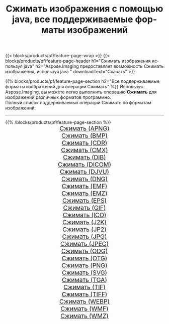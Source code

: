 ﻿---
title: Сжимать изображения с помощью java, все поддерживаемые форматы изображений 
weight: 3920
url: /ru/java/compress 
lang: ru
langdirlevel: 2
locales: zh-hans,ja,it,ru,de,es,fr,nl,id,lt,pl,pt,vi,tr,ko,zh-hant,ar,hi,th,sv,cs,uk,he
description: Используя Aspose.Imaging, вы можете легко Сжимать изображения используя java
---

{{< blocks/products/pf/feature-page-wrap >}}
{{< blocks/products/pf/feature-page-header h1="Сжимать изображения используя java" h2="Aspose.Imaging предоставляет возможность Сжимать изображения, используя java " downloadText="Скачать" >}}


{{% blocks/products/pf/feature-page-section  h2="Все поддерживаемые форматы изображений для операции Сжимать" %}}
Используя Aspose.Imaging, вы можете легко выполнить операцию **Сжимать** для изображений различных форматов программно.
<br/>
Полный список поддерживаемых операций Сжимать по форматам изображений:
<hr/>
{{% /blocks/products/pf/feature-page-section %}}
<div class="container-fluid productfamilypage bg-gray">
    <div class="convertypes bg-gray agp-content section">
        <div class="container">
		<div class="row other-converters" style="gap: 10px;font-size: 19px;text-align:center;">
		    <div class='col-md-2 other-converter remove-lp remove-rp'><a href="/imaging/ru/java/compress/apng" style="padding:15px;">Сжимать (APNG)</a></div><div class='col-md-2 other-converter remove-lp remove-rp'><a href="/imaging/ru/java/compress/bmp" style="padding:15px;">Сжимать (BMP)</a></div><div class='col-md-2 other-converter remove-lp remove-rp'><a href="/imaging/ru/java/compress/cdr" style="padding:15px;">Сжимать (CDR)</a></div><div class='col-md-2 other-converter remove-lp remove-rp'><a href="/imaging/ru/java/compress/cmx" style="padding:15px;">Сжимать (CMX)</a></div><div class='col-md-2 other-converter remove-lp remove-rp'><a href="/imaging/ru/java/compress/dib" style="padding:15px;">Сжимать (DIB)</a></div><div class='col-md-2 other-converter remove-lp remove-rp'><a href="/imaging/ru/java/compress/dicom" style="padding:15px;">Сжимать (DICOM)</a></div><div class='col-md-2 other-converter remove-lp remove-rp'><a href="/imaging/ru/java/compress/djvu" style="padding:15px;">Сжимать (DJVU)</a></div><div class='col-md-2 other-converter remove-lp remove-rp'><a href="/imaging/ru/java/compress/dng" style="padding:15px;">Сжимать (DNG)</a></div><div class='col-md-2 other-converter remove-lp remove-rp'><a href="/imaging/ru/java/compress/emf" style="padding:15px;">Сжимать (EMF)</a></div><div class='col-md-2 other-converter remove-lp remove-rp'><a href="/imaging/ru/java/compress/emz" style="padding:15px;">Сжимать (EMZ)</a></div><div class='col-md-2 other-converter remove-lp remove-rp'><a href="/imaging/ru/java/compress/eps" style="padding:15px;">Сжимать (EPS)</a></div><div class='col-md-2 other-converter remove-lp remove-rp'><a href="/imaging/ru/java/compress/gif" style="padding:15px;">Сжимать (GIF)</a></div><div class='col-md-2 other-converter remove-lp remove-rp'><a href="/imaging/ru/java/compress/ico" style="padding:15px;">Сжимать (ICO)</a></div><div class='col-md-2 other-converter remove-lp remove-rp'><a href="/imaging/ru/java/compress/j2k" style="padding:15px;">Сжимать (J2K)</a></div><div class='col-md-2 other-converter remove-lp remove-rp'><a href="/imaging/ru/java/compress/jp2" style="padding:15px;">Сжимать (JP2)</a></div><div class='col-md-2 other-converter remove-lp remove-rp'><a href="/imaging/ru/java/compress/jpg" style="padding:15px;">Сжимать (JPG)</a></div><div class='col-md-2 other-converter remove-lp remove-rp'><a href="/imaging/ru/java/compress/jpeg" style="padding:15px;">Сжимать (JPEG)</a></div><div class='col-md-2 other-converter remove-lp remove-rp'><a href="/imaging/ru/java/compress/odg" style="padding:15px;">Сжимать (ODG)</a></div><div class='col-md-2 other-converter remove-lp remove-rp'><a href="/imaging/ru/java/compress/otg" style="padding:15px;">Сжимать (OTG)</a></div><div class='col-md-2 other-converter remove-lp remove-rp'><a href="/imaging/ru/java/compress/png" style="padding:15px;">Сжимать (PNG)</a></div><div class='col-md-2 other-converter remove-lp remove-rp'><a href="/imaging/ru/java/compress/svg" style="padding:15px;">Сжимать (SVG)</a></div><div class='col-md-2 other-converter remove-lp remove-rp'><a href="/imaging/ru/java/compress/tga" style="padding:15px;">Сжимать (TGA)</a></div><div class='col-md-2 other-converter remove-lp remove-rp'><a href="/imaging/ru/java/compress/tif" style="padding:15px;">Сжимать (TIF)</a></div><div class='col-md-2 other-converter remove-lp remove-rp'><a href="/imaging/ru/java/compress/tiff" style="padding:15px;">Сжимать (TIFF)</a></div><div class='col-md-2 other-converter remove-lp remove-rp'><a href="/imaging/ru/java/compress/webp" style="padding:15px;">Сжимать (WEBP)</a></div><div class='col-md-2 other-converter remove-lp remove-rp'><a href="/imaging/ru/java/compress/wmf" style="padding:15px;">Сжимать (WMF)</a></div><div class='col-md-2 other-converter remove-lp remove-rp'><a href="/imaging/ru/java/compress/wmz" style="padding:15px;">Сжимать (WMZ)</a></div>
                </div>
        </div>
    </div>
</div>
<br/>
